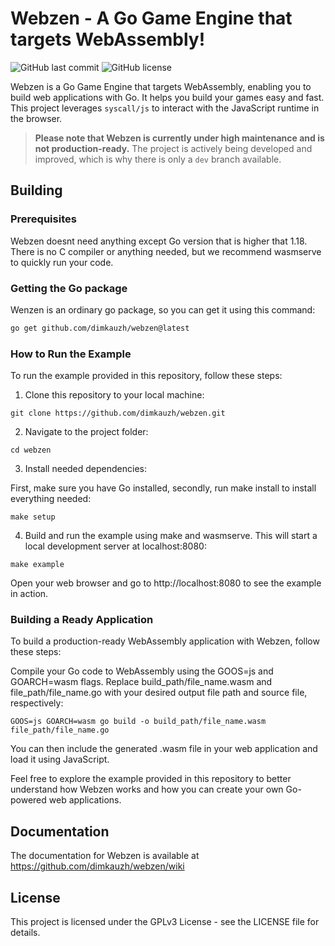 # Webzen - A Go Game Engine that targets WebAssembly!

![GitHub last commit](https://img.shields.io/github/last-commit/dimkauzh/webzen)
![GitHub license](https://img.shields.io/github/license/dimkauzh/webzen)

Webzen is a Go Game Engine that targets WebAssembly, enabling you to build web applications with Go. It helps you build your games easy and fast. This project leverages `syscall/js` to interact with the JavaScript runtime in the browser.

> **Please note that Webzen is currently under high maintenance and is not production-ready.** The project is actively being developed and improved, which is why there is only a `dev` branch available.

## Building

### Prerequisites
Webzen doesnt need anything except Go version that is higher that 1.18. There is no C compiler or anything needed, but we recommend wasmserve to quickly run your code.

### Getting the Go package
Wenzen is an ordinary go package, so you can get it using this command:
```bash
go get github.com/dimkauzh/webzen@latest
```

### How to Run the Example

To run the example provided in this repository, follow these steps:

1. Clone this repository to your local machine:

```shell
git clone https://github.com/dimkauzh/webzen.git
```
2. Navigate to the project folder:

```shell
cd webzen
```

3. Install needed dependencies:

First, make sure you have Go installed, secondly, run make install to install everything needed:

```shell
make setup
```

4. Build and run the example using make and wasmserve. This will start a local development server at localhost:8080:
```shell
make example
```
Open your web browser and go to http://localhost:8080 to see the example in action.

### Building a Ready Application
To build a production-ready WebAssembly application with Webzen, follow these steps:

Compile your Go code to WebAssembly using the GOOS=js and GOARCH=wasm flags. Replace build_path/file_name.wasm and file_path/file_name.go with your desired output file path and source file, respectively:

```shell
GOOS=js GOARCH=wasm go build -o build_path/file_name.wasm file_path/file_name.go
```
You can then include the generated .wasm file in your web application and load it using JavaScript.

Feel free to explore the example provided in this repository to better understand how Webzen works and how you can create your own Go-powered web applications.

## Documentation
The documentation for Webzen is available at https://github.com/dimkauzh/webzen/wiki


## License
This project is licensed under the GPLv3 License - see the LICENSE file for details.
